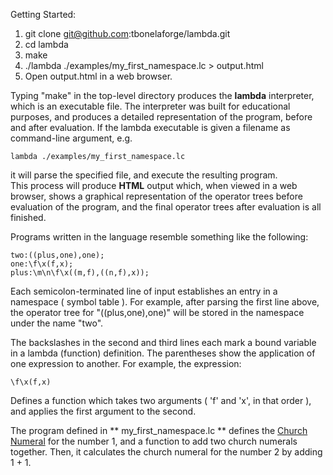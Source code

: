 Getting Started:

1. git clone git@github.com:tbonelaforge/lambda.git
2. cd lambda
3. make
4. ./lambda ./examples/my_first_namespace.lc > output.html
5. Open output.html in a web browser.

Typing "make" in the top-level directory produces the **lambda** interpreter, which is an executable file. The interpreter was built for educational purposes, and produces a detailed representation of the program, before and after evaluation.
If the lambda executable is given a filename as command-line argument, e.g.

    lambda ./examples/my_first_namespace.lc

it will parse the specified file, 
and execute the resulting program.  
This process will produce **HTML** output which, when viewed in a web browser, 
shows a graphical representation of the operator trees before evaluation of the program,
and the final operator trees after evaluation is all finished.

Programs written in the language resemble something like the following:

    two:((plus,one),one);
    one:\f\x(f,x);
    plus:\m\n\f\x((m,f),((n,f),x));

Each semicolon-terminated line of input establishes an entry in a namespace ( symbol table ). For example, after parsing the first line above, 
the operator tree for "((plus,one),one)" will be 
stored in the namespace under the name "two".

The backslashes in the second and third lines each mark a bound variable in a lambda (function) definition.
The parentheses show the application of one expression to another.
For example, the expression:

    \f\x(f,x)

Defines a function which takes two arguments ( 'f' and 'x', in that order ), 
and applies the first argument to the second.

The program defined in ** my_first_namespace.lc ** defines the [Church Numeral](https://en.wikipedia.org/wiki/Church_encoding) for the number 1, 
and a function to add two church numerals together. 
Then, it calculates the church numeral for the number 2 by adding 1 + 1.
